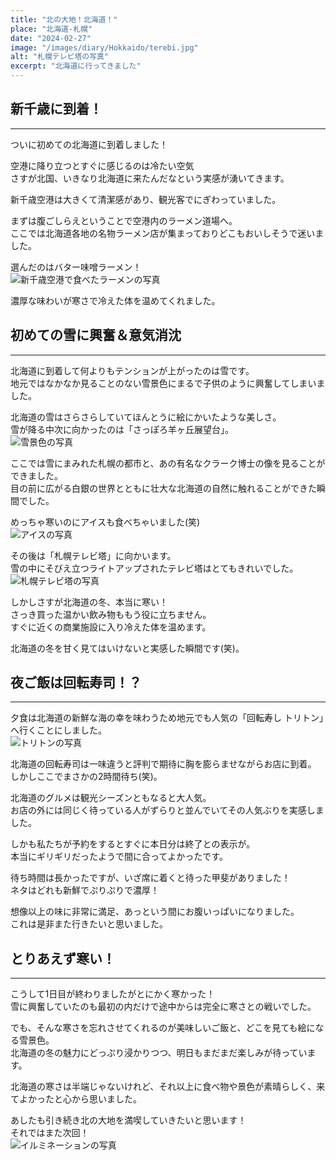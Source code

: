 ```yaml
---
title: "北の大地！北海道！"
place: "北海道-札幌"
date: "2024-02-27"
image: "/images/diary/Hokkaido/terebi.jpg"
alt: "札幌テレビ塔の写真"
excerpt: "北海道に行ってきました"
---
```


## 新千歳に到着！
---

ついに初めての北海道に到着しました！

空港に降り立つとすぐに感じるのは冷たい空気  
さすが北国、いきなり北海道に来たんだなという実感が湧いてきます。

新千歳空港は大きくて清潔感があり、観光客でにぎわっていました。

まずは腹ごしらえということで空港内のラーメン道場へ。  
ここでは北海道各地の名物ラーメン店が集まっておりどこもおいしそうで迷いました。

選んだのはバター味噌ラーメン！  
![新千歳空港で食べたラーメンの写真](/images/diary/Hokkaido/ramen.jpg)  

濃厚な味わいが寒さで冷えた体を温めてくれました。

## 初めての雪に興奮＆意気消沈
---

北海道に到着して何よりもテンションが上がったのは雪です。  
地元ではなかなか見ることのない雪景色にまるで子供のように興奮してしまいました。

北海道の雪はさらさらしていてほんとうに絵にかいたような美しさ。  
雪が降る中次に向かったのは「さっぽろ羊ヶ丘展望台」。  
![雪景色の写真](/images/diary/Hokkaido/tenn.jpg)  

ここでは雪にまみれた札幌の都市と、あの有名なクラーク博士の像を見ることができました。  
目の前に広がる白銀の世界とともに壮大な北海道の自然に触れることができた瞬間でした。

めっちゃ寒いのにアイスも食べちゃいました(笑)  
![アイスの写真](/images/diary/Hokkaido/aisu.jpg)  

その後は「札幌テレビ塔」に向かいます。  
雪の中にそびえ立つライトアップされたテレビ塔はとてもきれいでした。  
![札幌テレビ塔の写真](/images/diary/Hokkaido/terebi.jpg)  

しかしさすが北海道の冬、本当に寒い！  
さっき買った温かい飲み物ももう役に立ちません。  
すぐに近くの商業施設に入り冷えた体を温めます。  

北海道の冬を甘く見てはいけないと実感した瞬間です(笑)。

## 夜ご飯は回転寿司！？
---

夕食は北海道の新鮮な海の幸を味わうため地元でも人気の「回転寿し トリトン」へ行くことにしました。  
![トリトンの写真](/images/diary/Hokkaido/toriton.jpg)  

北海道の回転寿司は一味違うと評判で期待に胸を膨らませながらお店に到着。  
しかしここでまさかの2時間待ち(笑)。  

北海道のグルメは観光シーズンともなると大人気。  
お店の外には同じく待っている人がずらりと並んでいてその人気ぶりを実感しました。  

しかも私たちが予約をするとすぐに本日分は終了との表示が。  
本当にギリギリだったようで間に合ってよかったです。  

待ち時間は長かったですが、いざ席に着くと待った甲斐がありました！  
ネタはどれも新鮮でぷりぷりで濃厚！  

想像以上の味に非常に満足、あっという間にお腹いっぱいになりました。  
これは是非また行きたいと思いました。

## とりあえず寒い！
---

こうして1日目が終わりましたがとにかく寒かった！  
雪に興奮していたのも最初の内だけで途中からは完全に寒さとの戦いでした。

でも、そんな寒さを忘れさせてくれるのが美味しいご飯と、どこを見ても絵になる雪景色。  
北海道の冬の魅力にどっぷり浸かりつつ、明日もまだまだ楽しみが待っています。  

北海道の寒さは半端じゃないけれど、それ以上に食べ物や景色が素晴らしく、来てよかったと心から思いました。  

あしたも引き続き北の大地を満喫していきたいと思います！  
それではまた次回！  
![イルミネーションの写真](/images/diary/Hokkaido/irumi.jpg)  

